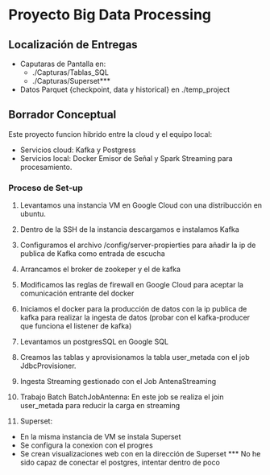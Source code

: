 # Proyecto Big Data Processing


## Localización de Entregas
- Caputaras de Pantalla en: 
	- ./Capturas/Tablas_SQL
	- ./Capturas/Superset***
- Datos Parquet {checkpoint, data y historical}  en ./temp_project



## Borrador Conceptual

Este proyecto funcion hibrido entre la cloud y el equipo local:

 - Servicios cloud: Kafka y Postgress
 - Servicios local: Docker Emisor de Señal y Spark Streaming para procesamiento.
 
### Proceso de Set-up

1. Levantamos una instancia VM en Google Cloud con una distribucción en ubuntu.

2. Dentro de la SSH de la instancia descargamos e instalamos Kafka

3. Configuramos el archivo /config/server-propierties para añadir la ip de publica de Kafka como entrada de escucha

4. Arrancamos el broker de zookeper y el de kafka

5. Modificamos las reglas de firewall en Google Cloud para aceptar la comunicación entrante del docker

5. Iniciamos el docker para la producción de datos con la ip publica de kafka para realizar la ingesta de datos (probar con el kafka-producer que funciona el listener de kafka)

6. Levantamos un postgresSQL en Google SQL

7. Creamos las tablas y aprovisionamos la tabla user_metada con el job JdbcProvisioner.

8. Ingesta Streaming gestionado con el Job AntenaStreaming

9. Trabajo Batch BatchJobAntenna: En este job se realiza el join user_metada para reducir la carga en streaming

10. Superset:
 - En la misma instancia de VM se instala Superset
 - Se configura la conexion con el progres
 - Se crean visualizaciones web con en la dirección de Superset
*** No he sido capaz de conectar el postgres, intentar dentro de poco

